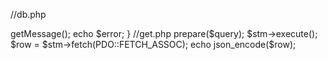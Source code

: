 
//db.php
<?php
$dns = ‘mysql:host=localhost;dbname=Finance App’;
$user = ‘aryamaan9@localhost’;
$pass = ‘arty1999A!’;
try{
 $db = new PDO ($dns, $user, $pass);
 echo 'connected';
}catch( PDOException $e){
 $error = $e->getMessage();
 echo $error;
}



//get.php
<?php
require_once('db.php');
$query = 'SELECT * FROM User-Details';
$stm = $db->prepare($query);
$stm->execute();
$row = $stm->fetch(PDO::FETCH_ASSOC);
echo json_encode($row);
